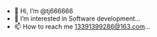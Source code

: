 - 👋 Hi, I’m @tj666666
- 👀 I’m interested in Software development...
- 📫 How to reach me 13391399286@163.com...

<!---
tj666666/tj666666 is a ✨ special ✨ repository because its `README.md` (this file) appears on your GitHub profile.
You can click the Preview link to take a look at your changes.
--->
